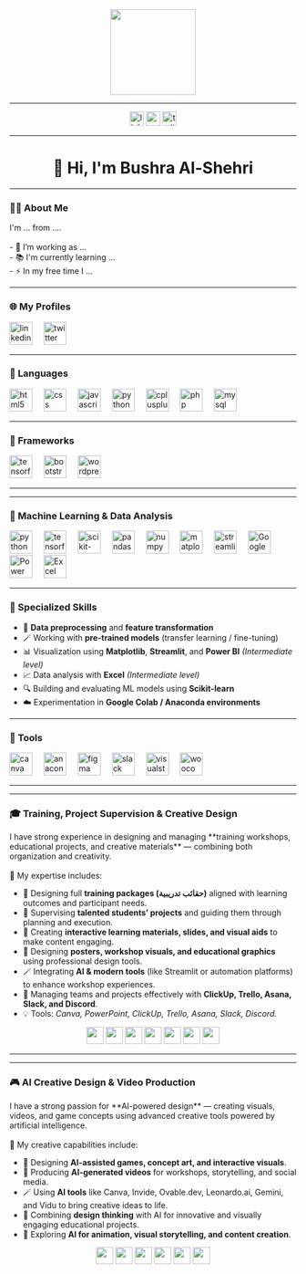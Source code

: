<!-- 💫 GIF في الأعلى -->
<div align="center">
  <img height="150" src="[https://media.giphy.com/media/M9gbBd9nbDrOTu1Mqx/giphy.gif](https://i.pinimg.com/originals/e7/26/c7/e726c74ac081eed50feee1433d12c998.gif)" />
</div>

---

<!-- 🌐 روابط التواصل -->
<div align="center">
  <img src="https://img.shields.io/static/v1?message=LinkedIn&logo=linkedin&color=0077B5&logoColor=white&style=for-the-badge" height="25" alt="linkedin logo" />
  <img src="https://img.shields.io/static/v1?message=Youtube&logo=youtube&color=FF0000&logoColor=white&style=for-the-badge" height="25" alt="youtube logo" />
  <img src="https://img.shields.io/static/v1?message=Twitter&logo=twitter&color=1DA1F2&logoColor=white&style=for-the-badge" height="25" alt="twitter logo" />
</div>

---

<h1 align="center">👋 Hi, I'm Bushra Al-Shehri</h1>

---

### 👩‍💻 About Me

<p align="left">
I'm ... from ....<br><br>
- 🔭 I’m working as ...<br>
- 📚 I'm currently learning ...<br>
- ⚡ In my free time I ...
</p>

---

### 🌐 My Profiles

<div align="left">
  <img src="https://cdn.jsdelivr.net/gh/devicons/devicon/icons/linkedin/linkedin-original.svg" height="40" alt="linkedin logo" />
  <img width="12" />
  <img src="https://cdn.jsdelivr.net/gh/devicons/devicon/icons/twitter/twitter-original.svg" height="40" alt="twitter logo" />
</div>

---

### 💬 Languages

<div align="left">
  <img src="https://cdn.jsdelivr.net/gh/devicons/devicon/icons/html5/html5-original.svg" height="40" alt="html5 logo" />
  <img width="12" />
  <img src="https://cdn.jsdelivr.net/gh/devicons/devicon/icons/css3/css3-original.svg" height="40" alt="css logo" />
  <img width="12" />
  <img src="https://cdn.jsdelivr.net/gh/devicons/devicon/icons/javascript/javascript-original.svg" height="40" alt="javascript logo" />
  <img width="12" />
  <img src="https://cdn.jsdelivr.net/gh/devicons/devicon/icons/python/python-original.svg" height="40" alt="python logo" />
  <img width="12" />
  <img src="https://cdn.jsdelivr.net/gh/devicons/devicon/icons/cplusplus/cplusplus-original.svg" height="40" alt="cplusplus logo" />
  <img width="12" />
  <img src="https://cdn.jsdelivr.net/gh/devicons/devicon/icons/php/php-original.svg" height="40" alt="php logo" />
  <img width="12" />
  <img src="https://cdn.jsdelivr.net/gh/devicons/devicon/icons/mysql/mysql-original.svg" height="40" alt="mysql logo" />
</div>

---

### 🧱 Frameworks

<div align="left">
  <img src="https://cdn.jsdelivr.net/gh/devicons/devicon/icons/tensorflow/tensorflow-original.svg" height="40" alt="tensorflow logo" />
  <img width="12" />
  <img src="https://cdn.jsdelivr.net/gh/devicons/devicon/icons/bootstrap/bootstrap-original.svg" height="40" alt="bootstrap logo" />
  <img width="12" />
  <img src="https://cdn.jsdelivr.net/gh/devicons/devicon/icons/wordpress/wordpress-original.svg" height="40" alt="wordpress logo" />
</div>

---

---

### 🤖 Machine Learning & Data Analysis

<div align="left">
  <img src="https://cdn.jsdelivr.net/gh/devicons/devicon/icons/python/python-original.svg" height="40" alt="python logo" />
  <img width="12" />
  <img src="https://cdn.jsdelivr.net/gh/devicons/devicon/icons/tensorflow/tensorflow-original.svg" height="40" alt="tensorflow logo" />
  <img width="12" />
  <img src="https://img.shields.io/badge/scikit--learn-F7931E?logo=scikitlearn&logoColor=white&style=for-the-badge" height="40" alt="scikit-learn logo" />
  <img width="12" />
  <img src="https://img.shields.io/badge/pandas-150458?logo=pandas&logoColor=white&style=for-the-badge" height="40" alt="pandas logo" />
  <img width="12" />
  <img src="https://img.shields.io/badge/NumPy-013243?logo=numpy&logoColor=white&style=for-the-badge" height="40" alt="numpy logo" />
  <img width="12" />
  <img src="https://img.shields.io/badge/Matplotlib-11557c?logo=matplotlib&logoColor=white&style=for-the-badge" height="40" alt="matplotlib logo" />
  <img width="12" />
  <img src="https://img.shields.io/badge/Streamlit-FF4B4B?logo=streamlit&logoColor=white&style=for-the-badge" height="40" alt="streamlit logo" />
  <img width="12" />
  <img src="https://cdn.jsdelivr.net/npm/simple-icons@v10/icons/googlecolab.svg" height="40" alt="Google Colab" />
  <img width="12" />
  <img src="https://img.shields.io/badge/Power%20BI-F2C811?logo=Power%20BI&logoColor=black&style=for-the-badge" height="40" alt="Power BI logo" />
  <img width="12" />
  <img src="https://img.shields.io/badge/Excel-217346?logo=Microsoft%20Excel&logoColor=white&style=for-the-badge" height="40" alt="Excel logo" />
</div>

---

### 🧠 Specialized Skills

- 🧩 **Data preprocessing** and **feature transformation**  
- 🪄 Working with **pre-trained models** (transfer learning / fine-tuning)  
- 📊 Visualization using **Matplotlib**, **Streamlit**, and **Power BI** *(Intermediate level)*  
- 📈 Data analysis with **Excel** *(Intermediate level)*  
- 🔍 Building and evaluating ML models using **Scikit-learn**  
- ☁️ Experimentation in **Google Colab / Anaconda environments**


---

### 🧰 Tools

<div align="left">
  <img src="https://cdn.jsdelivr.net/gh/devicons/devicon/icons/canva/canva-original.svg" height="40" alt="canva logo" />
  <img width="12" />
  <img src="https://cdn.jsdelivr.net/gh/devicons/devicon/icons/anaconda/anaconda-original.svg" height="40" alt="anaconda logo" />
  <img width="12" />
  <img src="https://cdn.jsdelivr.net/gh/devicons/devicon/icons/figma/figma-original.svg" height="40" alt="figma logo" />
  <img width="12" />
  <img src="https://cdn.jsdelivr.net/gh/devicons/devicon/icons/slack/slack-original.svg" height="40" alt="slack logo" />
  <img width="12" />
  <img src="https://cdn.jsdelivr.net/gh/devicons/devicon/icons/visualstudio/visualstudio-plain.svg" height="40" alt="visualstudio logo" />
  <img width="12" />
  <img src="https://cdn.jsdelivr.net/gh/devicons/devicon/icons/woocommerce/woocommerce-original.svg" height="40" alt="woocommerce logo" />
</div>

---

---

### 🎓 Training, Project Supervision & Creative Design

<p align="left">
I have strong experience in designing and managing **training workshops, educational projects, and creative materials** — combining both organization and creativity.
<br><br>
🧾 My expertise includes:
</p>

- 🧠 Designing full **training packages (حقائب تدريبية)** aligned with learning outcomes and participant needs.  
- 🎯 Supervising **talented students’ projects** and guiding them through planning and execution.  
- 🧩 Creating **interactive learning materials, slides, and visual aids** to make content engaging.  
- 🎨 Designing **posters, workshop visuals, and educational graphics** using professional design tools.  
- 🪄 Integrating **AI & modern tools** (like Streamlit or automation platforms) to enhance workshop experiences.  
- 💬 Managing teams and projects effectively with **ClickUp, Trello, Asana, Slack, and Discord**.  
- 💡 Tools: *Canva, PowerPoint, ClickUp, Trello, Asana, Slack, Discord.*

<p align="center">
  <img src="https://img.shields.io/badge/Canva-00C4CC?logo=Canva&logoColor=white&style=for-the-badge" height="30" />
  <img src="https://img.shields.io/badge/PowerPoint-B7472A?logo=Microsoft%20PowerPoint&logoColor=white&style=for-the-badge" height="30" />
  <img src="https://img.shields.io/badge/ClickUp-7B68EE?logo=ClickUp&logoColor=white&style=for-the-badge" height="30" />
  <img src="https://img.shields.io/badge/Trello-0052CC?logo=Trello&logoColor=white&style=for-the-badge" height="30" />
  <img src="https://img.shields.io/badge/Asana-F06A6A?logo=Asana&logoColor=white&style=for-the-badge" height="30" />
  <img src="https://img.shields.io/badge/Slack-4A154B?logo=Slack&logoColor=white&style=for-the-badge" height="30" />
  <img src="https://img.shields.io/badge/Discord-5865F2?logo=Discord&logoColor=white&style=for-the-badge" height="30" />
</p>

---
---

### 🎮 AI Creative Design & Video Production

<p align="left">
I have a strong passion for **AI-powered design** — creating visuals, videos, and game concepts using advanced creative tools powered by artificial intelligence.
<br><br>
🎨 My creative capabilities include:
</p>

- 🧩 Designing **AI-assisted games, concept art, and interactive visuals**.  
- 🎥 Producing **AI-generated videos** for workshops, storytelling, and social media.  
- 🪄 Using **AI tools** like Canva, Invide, Ovable.dev, Leonardo.ai, Gemini, and Vidu to bring creative ideas to life.  
- 🧠 Combining **design thinking** with AI for innovative and visually engaging educational projects.  
- 🌟 Exploring **AI for animation, visual storytelling, and content creation**.

<p align="center">
  <img src="https://img.shields.io/badge/Canva-00C4CC?logo=Canva&logoColor=white&style=for-the-badge" height="30" />
  <img src="https://img.shields.io/badge/Invide-0078D7?logoColor=white&style=for-the-badge" height="30" />
  <img src="https://img.shields.io/badge/Ovable.dev-6E40C9?logoColor=white&style=for-the-badge" height="30" />
  <img src="https://img.shields.io/badge/Leonardo.ai-111111?logoColor=white&style=for-the-badge" height="30" />
  <img src="https://img.shields.io/badge/Gemini-4285F4?logo=Google&logoColor=white&style=for-the-badge" height="30" />
  <img src="https://img.shields.io/badge/Vidu.com-FF0050?logoColor=white&style=for-the-badge" height="30" />
</p>

